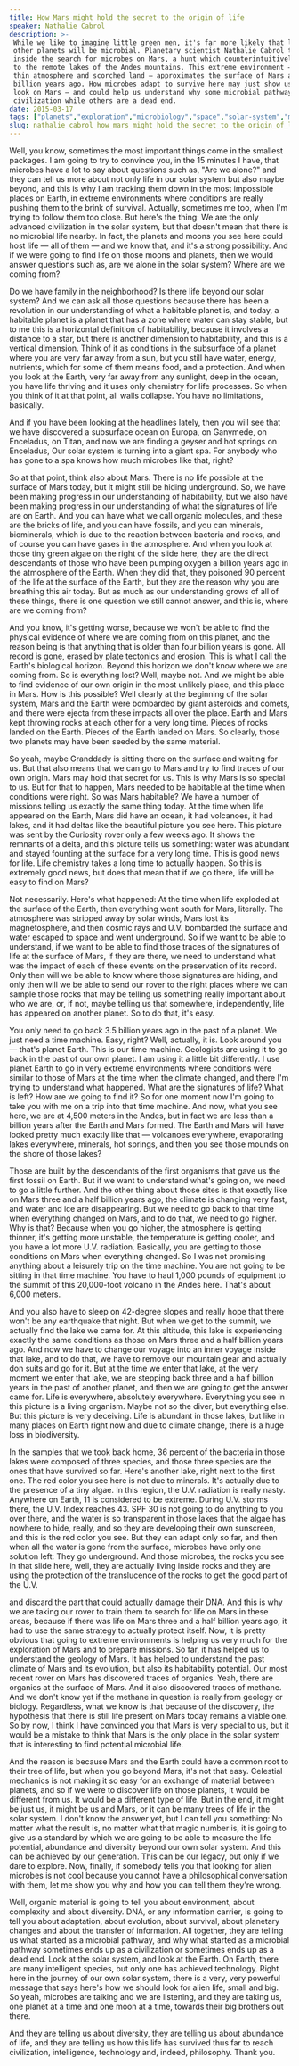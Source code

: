 ```yaml
---
title: How Mars might hold the secret to the origin of life
speaker: Nathalie Cabrol
description: >-
 While we like to imagine little green men, it's far more likely that life on
 other planets will be microbial. Planetary scientist Nathalie Cabrol takes us
 inside the search for microbes on Mars, a hunt which counterintuitively leads us
 to the remote lakes of the Andes mountains. This extreme environment — with its
 thin atmosphere and scorched land — approximates the surface of Mars about 3.5
 billion years ago. How microbes adapt to survive here may just show us where to
 look on Mars — and could help us understand why some microbial pathways lead to
 civilization while others are a dead end.
date: 2015-03-17
tags: ["planets","exploration","microbiology","space","solar-system","mars","astrobiology"]
slug: nathalie_cabrol_how_mars_might_hold_the_secret_to_the_origin_of_life
---
```


Well, you know, sometimes the most important things come in the smallest packages. I am
going to try to convince you, in the 15 minutes I have, that microbes have a lot to say
about questions such as, "Are we alone?" and they can tell us more about not only life in
our solar system but also maybe beyond, and this is why I am tracking them down in the
most impossible places on Earth, in extreme environments where conditions are really
pushing them to the brink of survival. Actually, sometimes me too, when I'm trying to
follow them too close. But here's the thing: We are the only advanced civilization in the
solar system, but that doesn't mean that there is no microbial life nearby. In fact, the
planets and moons you see here could host life — all of them — and we know that, and it's
a strong possibility. And if we were going to find life on those moons and planets, then
we would answer questions such as, are we alone in the solar system? Where are we coming
from?

Do we have family in the neighborhood? Is there life beyond our solar system? And we can
ask all those questions because there has been a revolution in our understanding of what a
habitable planet is, and today, a habitable planet is a planet that has a zone where water
can stay stable, but to me this is a horizontal definition of habitability, because it
involves a distance to a star, but there is another dimension to habitability, and this is
a vertical dimension. Think of it as conditions in the subsurface of a planet where you
are very far away from a sun, but you still have water, energy, nutrients, which for some
of them means food, and a protection. And when you look at the Earth, very far away from
any sunlight, deep in the ocean, you have life thriving and it uses only chemistry for
life processes. So when you think of it at that point, all walls collapse. You have no
limitations, basically.

And if you have been looking at the headlines lately, then you will see that we have
discovered a subsurface ocean on Europa, on Ganymede, on Enceladus, on Titan, and now we
are finding a geyser and hot springs on Enceladus, Our solar system is turning into a
giant spa. For anybody who has gone to a spa knows how much microbes like that, right?

So at that point, think also about Mars. There is no life possible at the surface of Mars
today, but it might still be hiding underground. So, we have been making progress in our
understanding of habitability, but we also have been making progress in our understanding
of what the signatures of life are on Earth. And you can have what we call organic
molecules, and these are the bricks of life, and you can have fossils, and you can
minerals, biominerals, which is due to the reaction between bacteria and rocks, and of
course you can have gases in the atmosphere. And when you look at those tiny green algae
on the right of the slide here, they are the direct descendants of those who have been
pumping oxygen a billion years ago in the atmosphere of the Earth. When they did that,
they poisoned 90 percent of the life at the surface of the Earth, but they are the reason
why you are breathing this air today. But as much as our understanding grows of all of
these things, there is one question we still cannot answer, and this is, where are we
coming from?

And you know, it's getting worse, because we won't be able to find the physical evidence
of where we are coming from on this planet, and the reason being is that anything that is
older than four billion years is gone. All record is gone, erased by plate tectonics and
erosion. This is what I call the Earth's biological horizon. Beyond this horizon we don't
know where we are coming from. So is everything lost? Well, maybe not. And we might be able
to find evidence of our own origin in the most unlikely place, and this place in Mars. How
is this possible? Well clearly at the beginning of the solar system, Mars and the Earth
were bombarded by giant asteroids and comets, and there were ejecta from these impacts all
over the place. Earth and Mars kept throwing rocks at each other for a very long time.
Pieces of rocks landed on the Earth. Pieces of the Earth landed on Mars. So clearly, those
two planets may have been seeded by the same material.

So yeah, maybe Granddady is sitting there on the surface and waiting for us. But that also
means that we can go to Mars and try to find traces of our own origin. Mars may hold that
secret for us. This is why Mars is so special to us. But for that to happen, Mars needed to
be habitable at the time when conditions were right. So was Mars habitable? We have a
number of missions telling us exactly the same thing today. At the time when life appeared
on the Earth, Mars did have an ocean, it had volcanoes, it had lakes, and it had deltas
like the beautiful picture you see here. This picture was sent by the Curiosity rover
only a few weeks ago. It shows the remnants of a delta, and this picture tells us
something: water was abundant and stayed founting at the surface for a very long time.
This is good news for life. Life chemistry takes a long time to actually happen. So this is
extremely good news, but does that mean that if we go there, life will be easy to find on
Mars?

Not necessarily. Here's what happened: At the time when life exploded at the surface of the
Earth, then everything went south for Mars, literally. The atmosphere was stripped away by
solar winds, Mars lost its magnetosphere, and then cosmic rays and U.V. bombarded the
surface and water escaped to space and went underground. So if we want to be able to
understand, if we want to be able to find those traces of the signatures of life at the
surface of Mars, if they are there, we need to understand what was the impact of each of
these events on the preservation of its record. Only then will we be able to know where
those signatures are hiding, and only then will we be able to send our rover to the right
places where we can sample those rocks that may be telling us something really important
about who we are, or, if not, maybe telling us that somewhere, independently, life has
appeared on another planet. So to do that, it's easy.

You only need to go back 3.5 billion years ago in the past of a planet. We just need a
time machine. Easy, right? Well, actually, it is. Look around you — that's planet Earth.
This is our time machine. Geologists are using it to go back in the past of our own
planet. I am using it a little bit differently. I use planet Earth to go in very extreme
environments where conditions were similar to those of Mars at the time when the climate
changed, and there I'm trying to understand what happened. What are the signatures of
life? What is left? How are we going to find it? So for one moment now I'm going to take
you with me on a trip into that time machine. And now, what you see here, we are at 4,500
meters in the Andes, but in fact we are less than a billion years after the Earth and Mars
formed. The Earth and Mars will have looked pretty much exactly like that — volcanoes
everywhere, evaporating lakes everywhere, minerals, hot springs, and then you see those
mounds on the shore of those lakes?

Those are built by the descendants of the first organisms that gave us the first fossil on
Earth. But if we want to understand what's going on, we need to go a little further. And
the other thing about those sites is that exactly like on Mars three and a half billion
years ago, the climate is changing very fast, and water and ice are disappearing. But we
need to go back to that time when everything changed on Mars, and to do that, we need to
go higher. Why is that? Because when you go higher, the atmosphere is getting thinner,
it's getting more unstable, the temperature is getting cooler, and you have a lot more
U.V. radiation. Basically, you are getting to those conditions on Mars when everything
changed. So I was not promising anything about a leisurely trip on the time machine. You
are not going to be sitting in that time machine. You have to haul 1,000 pounds of
equipment to the summit of this 20,000-foot volcano in the Andes here. That's about 6,000
meters.

And you also have to sleep on 42-degree slopes and really hope that there won't be any
earthquake that night. But when we get to the summit, we actually find the lake we came
for. At this altitude, this lake is experiencing exactly the same conditions as those on
Mars three and a half billion years ago. And now we have to change our voyage into an
inner voyage inside that lake, and to do that, we have to remove our mountain gear and
actually don suits and go for it. But at the time we enter that lake, at the very moment
we enter that lake, we are stepping back three and a half billion years in the past of
another planet, and then we are going to get the answer came for. Life is everywhere,
absolutely everywhere. Everything you see in this picture is a living organism. Maybe not
so the diver, but everything else. But this picture is very deceiving. Life is abundant in
those lakes, but like in many places on Earth right now and due to climate change, there
is a huge loss in biodiversity.

In the samples that we took back home, 36 percent of the bacteria in those lakes were
composed of three species, and those three species are the ones that have survived so
far. Here's another lake, right next to the first one. The red color you see here is not
due to minerals. It's actually due to the presence of a tiny algae. In this region, the
U.V. radiation is really nasty. Anywhere on Earth, 11 is considered to be extreme. During
U.V. storms there, the U.V. Index reaches 43. SPF 30 is not going to do anything to you
over there, and the water is so transparent in those lakes that the algae has nowhere to
hide, really, and so they are developing their own sunscreen, and this is the red color
you see. But they can adapt only so far, and then when all the water is gone from the
surface, microbes have only one solution left: They go underground. And those microbes,
the rocks you see in that slide here, well, they are actually living inside rocks and they
are using the protection of the translucence of the rocks to get the good part of the
U.V.

and discard the part that could actually damage their DNA. And this is why we are taking
our rover to train them to search for life on Mars in these areas, because if there was
life on Mars three and a half billion years ago, it had to use the same strategy to
actually protect itself. Now, it is pretty obvious that going to extreme environments is
helping us very much for the exploration of Mars and to prepare missions. So far, it has
helped us to understand the geology of Mars. It has helped to understand the past climate
of Mars and its evolution, but also its habitability potential. Our most recent rover on
Mars has discovered traces of organics. Yeah, there are organics at the surface of Mars.
And it also discovered traces of methane. And we don't know yet if the methane in question
is really from geology or biology. Regardless, what we know is that because of the
discovery, the hypothesis that there is still life present on Mars today remains a viable
one. So by now, I think I have convinced you that Mars is very special to us, but it would
be a mistake to think that Mars is the only place in the solar system that is interesting
to find potential microbial life.

And the reason is because Mars and the Earth could have a common root to their tree of
life, but when you go beyond Mars, it's not that easy. Celestial mechanics is not making
it so easy for an exchange of material between planets, and so if we were to discover life
on those planets, it would be different from us. It would be a different type of life. But
in the end, it might be just us, it might be us and Mars, or it can be many trees of life
in the solar system. I don't know the answer yet, but I can tell you something: No matter
what the result is, no matter what that magic number is, it is going to give us a standard
by which we are going to be able to measure the life potential, abundance and diversity
beyond our own solar system. And this can be achieved by our generation. This can be our
legacy, but only if we dare to explore. Now, finally, if somebody tells you that looking 
for alien microbes is not cool because you cannot have a philosophical conversation with
them, let me show you why and how you can tell them they're wrong.

Well, organic material is going to tell you about environment, about complexity and about
diversity. DNA, or any information carrier, is going to tell you about adaptation, about
evolution, about survival, about planetary changes and about the transfer of information.
All together, they are telling us what started as a microbial pathway, and why what
started as a microbial pathway sometimes ends up as a civilization or sometimes ends up as
a dead end. Look at the solar system, and look at the Earth. On Earth, there are many
intelligent species, but only one has achieved technology. Right here in the journey of
our own solar system, there is a very, very powerful message that says here's how we
should look for alien life, small and big. So yeah, microbes are talking and we are
listening, and they are taking us, one planet at a time and one moon at a time, towards
their big brothers out there.

And they are telling us about diversity, they are telling us about abundance of life, and
they are telling us how this life has survived thus far to reach civilization,
intelligence, technology and, indeed, philosophy. Thank you.

<!--
ad_duration=3.33
event="TED2015"
external_start_time=0
has_talk_citation=0
intro_duration=11.82
is_subtitle_required="False"
is_talk_featured="True"
language="en"
language_swap="False"
native_language="en"
number_of_related_talks=6
number_of_speakers=1
number_of_subtitled_videos=28
number_of_tags=7
number_of_talk_download_languages=28
number_of_talk_more_resources=1
number_of_talk_recommendations=0
number_of_talks_take_actions=0
post_ad_duration=0.83
published_timestamp="2015-04-17 14:53:54"
recording_date="2015-03-17"
speaker_description="Planetary explorer"
speaker_is_published=1
speaker_name="Nathalie Cabrol"
talk_name="How Mars might hold the secret to the origin of life"
talks_tags=["planets","exploration","microbiology","space","solar-system","mars","astrobiology"]
talks_take_action=[]
url_audio="https://download.ted.com/talks/NathalieCabrol_2015.mp3?apikey=acme-roadrunner"
url_photo_speaker="https://pe.tedcdn.com/images/ted/deac28eb884e797f0288d5678e09855bfe252741_254x191.jpg"
url_photo_talk="https://pe.tedcdn.com/images/ted/c79ddfcf197e64013dd534bd26f7d1575812fef0_2880x1620.jpg"
url_webpage="https://www.ted.com/talks/nathalie_cabrol_how_mars_might_hold_the_secret_to_the_origin_of_life"
video_type_name="TED Stage Talk"
-->